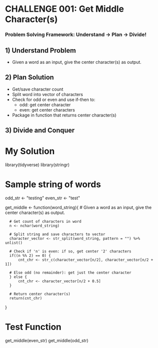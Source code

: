 



# CHALLENGE 001: Get Middle Character(s)



### Problem Solving Framework: Understand -> Plan -> Divide!

## 1) Understand Problem

* Given a word as an input, give the center character(s) as output.

## 2) Plan Solution

* Get/save character count
* Split word into vector of characters
* Check for odd or even and use if-then to:
    * odd: get center character
    * even: get center characters
* Package in function that returns center character(s)

## 3) Divide and Conquer

# My Solution

  library(tidyverse)
  library(stringr)

  # Sample string of words
  odd_str <- "testing"
  even_str <- "test"

  get_middle <- function(word_string){
      # Given a word as an input, give the center character(s) as output.

      # Get count of characters in word
      n <- nchar(word_string) 

      # Split string and save characters to vector
      character_vector <- str_split(word_string, pattern = "") %>% unlist()

      # Check if 'n' is even: if so, get center '2' characters 
      if((n %% 2) == 0) {
          cnt_chr <- str_c(character_vector[n/2], character_vector[n/2 + 1])

      # Else odd (no remainder): get just the center character
      } else {
          cnt_chr <- character_vector[n/2 + 0.5]
      }

      # Return center character(s)
      return(cnt_chr)
  }

  # Test Function
  get_middle(even_str)
  get_middle(odd_str)
